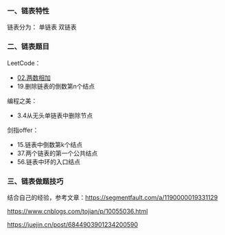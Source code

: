 ### 一、链表特性
链表分为：
单链表
双链表

### 二、链表题目
LeetCode：
- [02.两数相加](../leetcode/02.两数相加/readme.md)
- 19.删除链表的倒数第n个结点

编程之美：
- 3.4从无头单链表中删除节点
  
剑指offer：
- 15.链表中倒数第k个结点
- 37.两个链表的第一个公共结点
- 56.链表中环的入口结点

### 三、链表做题技巧

结合自己的经验，参考文章：https://segmentfault.com/a/1190000019331129

https://www.cnblogs.com/tojian/p/10055036.html

https://juejin.cn/post/6844903901234200590